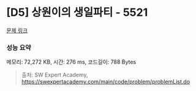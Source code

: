 # [D5] 상원이의 생일파티 - 5521 

[문제 링크](https://swexpertacademy.com/main/code/problem/problemDetail.do?contestProbId=AWWO3kT6F2oDFAV4) 

### 성능 요약

메모리: 72,272 KB, 시간: 276 ms, 코드길이: 788 Bytes



> 출처: SW Expert Academy, https://swexpertacademy.com/main/code/problem/problemList.do